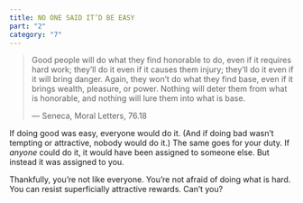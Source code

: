 ```yaml
---
title: NO ONE SAID IT’D BE EASY
part: "2"
category: "7"
---
```


> Good people will do what they find honorable to do, even if it requires hard work; they’ll do it even if it causes them injury; they’ll do it even if it will bring danger. Again, they won’t do what they find base, even if it brings wealth, pleasure, or power. Nothing will deter them from what is honorable, and nothing will lure them into what is base.
>
> — Seneca, Moral Letters, 76.18

If doing good was easy, everyone would do it. (And if doing bad wasn’t tempting or attractive, nobody would do it.) The same goes for your duty. If _anyone_ could do it, it would have been assigned to someone else. But instead it was assigned to you.

Thankfully, you’re not like everyone. You’re not afraid of doing what is hard. You can resist superficially attractive rewards. Can’t you?
